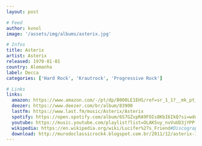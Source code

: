 ```yaml
---
layout: post

# Feed
author: kvnol
image: '/assets/img/albums/asterix.jpg'

# Infos
title: Asterix
artist: Asterix
released: 1970-01-01
country: Alemanha
label: Decca
categories: ['Hard Rock', 'Krautrock', 'Progressive Rock']

# Links
links:
  amazon: https://www.amazon.com/-/pt/dp/B000LE1EHS/ref=sr_1_1?__mk_pt_BR=%C3%85M%C3%85%C5%BD%C3%95%C3%91&dchild=1&keywords=B000LE1EHS&qid=1614454047&sr=8-1&tag=kvnol08-20
  deezer: https://www.deezer.com/br/album/83900
  lastfm: https://www.last.fm/music/Asterix/Asterix
  spotify: https://open.spotify.com/album/6S7GZvpRA9FOIs8KbI6IkQ?si=wdqGbWe3T6mX1OmN-bQRtw
  youtube: https://music.youtube.com/playlist?list=OLAK5uy_nvVuUD3jYPP-wF2eHPO6PMkso8i1X077Y
  wikipedia: https://en.wikipedia.org/wiki/Lucifer%27s_Friend#Discography
  download: http://murodoclassicrock4.blogspot.com.br/2011/12/asterix-1970.html
---
```

